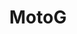 ---
title: MotoG
crosslinks:
- Android
- LineageOS
- motorola
- Moto_Z
- AndroidQuestions
- Nexus6P
- motog5
- googleplaydeals
- att
- legaladvice
- androidthemes
- MotoG4
- lineageos
- android
- nexus5x
- Nokia
- MotoE
- tasker
- iphone
---